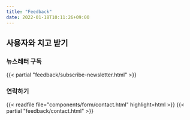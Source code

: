 ```yaml
---
title: "Feedback"
date: 2022-01-18T10:11:26+09:00
---
```


## 사용자와 치고 받기

### 뉴스레터 구독

{{< partial "feedback/subscribe-newsletter.html" >}}

### 연락하기

{{< readfile file="components/form/contact.html" highlight=html >}}
{{< partial "feedback/contact.html" >}}
